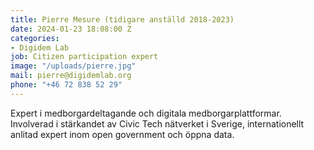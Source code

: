 ```yaml
---
title: Pierre Mesure (tidigare anställd 2018-2023)
date: 2024-01-23 18:08:00 Z
categories:
- Digidem Lab
job: Citizen participation expert
image: "/uploads/pierre.jpg"
mail: pierre@digidemlab.org
phone: "+46 72 838 52 29"
---
```


Expert i medborgardeltagande och digitala medborgarplattformar. Involverad i stärkandet av Civic Tech nätverket i Sverige, internationellt anlitad expert inom open government och öppna data.
